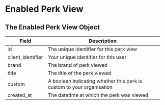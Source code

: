 # Enabled Perk View

## The Enabled Perk View Object

Field | Description
--------- | -----------
id | The unique identifier for this perk view
client_identifier | Your unique identifier for this user
brand | The brand of perk viewed
title | The title of the perk viewed
custom | A boolean indicating whether this perk is custom to your organisation
created_at | The datetime at which the perk was viewed
